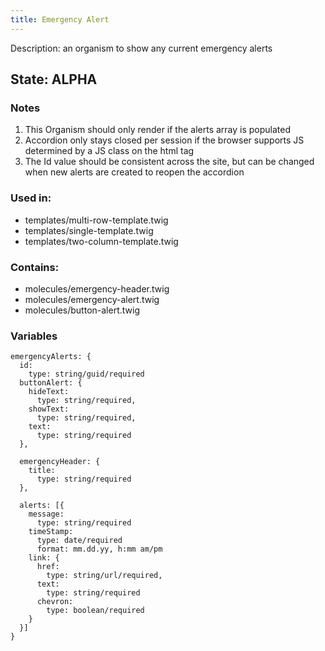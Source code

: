 ```yaml
---
title: Emergency Alert
---
```

Description: an organism to show any current emergency alerts 

## State: ALPHA

### Notes 
  1. This Organism should only render if the alerts array is populated
  2. Accordion only stays closed per session if the browser supports JS determined by a JS class on the html tag
  3. The Id value should be consistent across the site, but can be changed when new alerts are created to reopen the accordion

### Used in: 
* templates/multi-row-template.twig
* templates/single-template.twig
* templates/two-column-template.twig

### Contains:
* molecules/emergency-header.twig
* molecules/emergency-alert.twig
* molecules/button-alert.twig

### Variables 
~~~ 
emergencyAlerts: {
  id: 
    type: string/guid/required
  buttonAlert: {
    hideText: 
      type: string/required,
    showText: 
      type: string/required,
    text: 
      type: string/required
  },

  emergencyHeader: {
    title: 
      type: string/required
  },

  alerts: [{
    message: 
      type: string/required
    timeStamp: 
      type: date/required
      format: mm.dd.yy, h:mm am/pm
    link: {
      href: 
        type: string/url/required,
      text:
        type: string/required
      chevron: 
        type: boolean/required
    }
  }]
}
~~~
